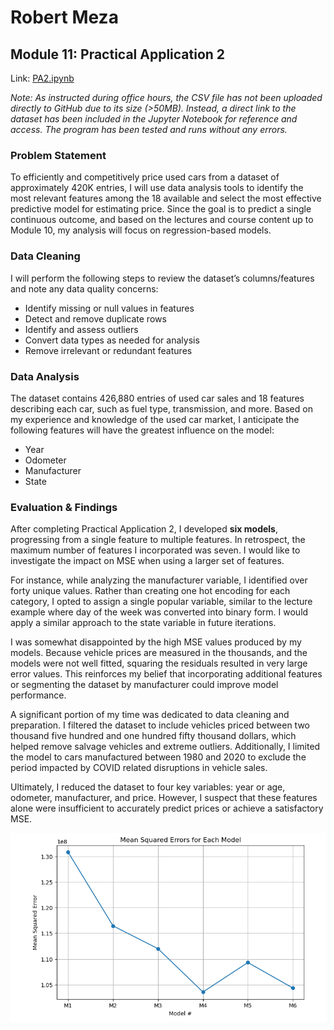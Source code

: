 # Robert Meza
## Module 11: Practical Application 2

Link: [PA2.ipynb](PA2.ipynb)

_Note: As instructed during office hours, the CSV file has not been uploaded directly to GitHub due to its size (>50MB). Instead, a direct link to the dataset has been included in the Jupyter Notebook for reference and access. The program has been tested and runs without any errors._

### Problem Statement

To efficiently and competitively price used cars from a dataset of approximately 420K entries, I will use data analysis tools to identify the most relevant features among the 18 available and select the most effective predictive model for estimating price. Since the goal is to predict a single continuous outcome, and based on the lectures and course content up to Module 10, my analysis will focus on regression-based models.

### Data Cleaning

I will perform the following steps to review the dataset’s columns/features and note any data quality concerns:
- Identify missing or null values in features
- Detect and remove duplicate rows
- Identify and assess outliers
- Convert data types as needed for analysis
- Remove irrelevant or redundant features

### Data Analysis

The dataset contains 426,880 entries of used car sales and 18 features describing each car, such as fuel type, transmission, and more. Based on my experience and knowledge of the used car market, I anticipate the following features will have the greatest influence on the model:
- Year
- Odometer
- Manufacturer
- State

### Evaluation & Findings

After completing Practical Application 2, I developed **six models**, progressing from a single feature to multiple features. In retrospect, the maximum number of features I incorporated was seven. I would like to investigate the impact on MSE when using a larger set of features.

For instance, while analyzing the manufacturer variable, I identified over forty unique values. Rather than creating one hot encoding for each category, I opted to assign a single popular variable, similar to the lecture example where day of the week was converted into binary form. I would apply a similar approach to the state variable in future iterations.

I was somewhat disappointed by the high MSE values produced by my models. Because vehicle prices are measured in the thousands, and the models were not well fitted, squaring the residuals resulted in very large error values. This reinforces my belief that incorporating additional features or segmenting the dataset by manufacturer could 
improve model performance.

A significant portion of my time was dedicated to data cleaning and preparation. I filtered the dataset to include vehicles priced between two thousand five hundred and one hundred fifty thousand dollars, which helped remove salvage vehicles and extreme outliers. Additionally, I limited the model to cars manufactured between 1980 and 2020 to exclude the period impacted by COVID related disruptions in vehicle sales.

Ultimately, I reduced the dataset to four key variables: year or age, odometer, manufacturer, and price. However, I suspect that these features alone were insufficient to accurately predict prices or achieve a satisfactory MSE.

![MSE Summary](mse_summary.png)





